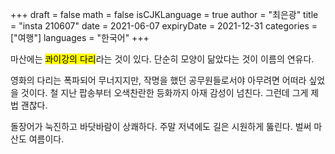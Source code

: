 +++
draft = false
math = false
isCJKLanguage = true
author = "최은광"
title = "insta 210607"
date = 2021-06-07
expiryDate = 2021-12-31
categories = ["여행"]
languages = "한국어"
+++

마산에는 <mark>콰이강의 다리</mark>라는 것이 있다. 단순히 모양이 닮았다는 것이 이름의 연유다. 

영화의 다리는 폭파되어 무너지지만, 작명을 했던 공무원들로서야 아무려면 어떠라 싶었을 것이다. 철 지난 팝송부터 오색찬란한 등화까지 아재 감성이 넘친다. 그런데 그게 제법 괜찮다.

돌장어가 눅진하고 바닷바람이 상쾌하다. 주말 저녁에도 길은 시원하게 뚫린다. 벌써 마산도 여름이다.